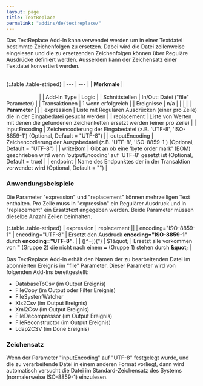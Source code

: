 ```yaml
---
layout: page
title: TextReplace
permalink: "addins/de/textreplace/"
---
```


Das TextReplace Add-In kann verwendet werden um in einer Textdatei bestimmte Zeichenfolgen zu ersetzen. Dabei wird die Datei zeilenweise eingelesen und die zu ersetzenden Zeichenfolgen können über Reguläre Ausdrücke definiert werden. Ausserdem kann der Zeichensatz einer Textdatei konvertiert werden.<br /><br />

{:.table .table-striped}
| --- | --- |
| __Merkmale__ | &nbsp;&nbsp;&nbsp;&nbsp;&nbsp;&nbsp;&nbsp;&nbsp;&nbsp;&nbsp;&nbsp;&nbsp;&nbsp;&nbsp;&nbsp;&nbsp;&nbsp;&nbsp;&nbsp;&nbsp;&nbsp;&nbsp;&nbsp;&nbsp;&nbsp;&nbsp;&nbsp;&nbsp;&nbsp;&nbsp;&nbsp;&nbsp;&nbsp;&nbsp;&nbsp;&nbsp;&nbsp;&nbsp;&nbsp;&nbsp;&nbsp;&nbsp;&nbsp;&nbsp;&nbsp;&nbsp;&nbsp;&nbsp;&nbsp;&nbsp;&nbsp;&nbsp;&nbsp;&nbsp;&nbsp;&nbsp;&nbsp;&nbsp;&nbsp;&nbsp;&nbsp;&nbsp;&nbsp;&nbsp;&nbsp;&nbsp;&nbsp;&nbsp;&nbsp;&nbsp;&nbsp;&nbsp;&nbsp;&nbsp;&nbsp;&nbsp;&nbsp;&nbsp;&nbsp;&nbsp;&nbsp;&nbsp;&nbsp;&nbsp;&nbsp;&nbsp;&nbsp;&nbsp;&nbsp;&nbsp;&nbsp;&nbsp;&nbsp;&nbsp;&nbsp;&nbsp;&nbsp;&nbsp;&nbsp;&nbsp;&nbsp;&nbsp;&nbsp;&nbsp;&nbsp;&nbsp;&nbsp;&nbsp;&nbsp;&nbsp;&nbsp;&nbsp;&nbsp;&nbsp;&nbsp;&nbsp;&nbsp;&nbsp;&nbsp;&nbsp;&nbsp;&nbsp;&nbsp;&nbsp;&nbsp;&nbsp;&nbsp;&nbsp;&nbsp;&nbsp;&nbsp;&nbsp;&nbsp;&nbsp;&nbsp;&nbsp;&nbsp;&nbsp;&nbsp;&nbsp;&nbsp;&nbsp;&nbsp;&nbsp;&nbsp;&nbsp;&nbsp;&nbsp;&nbsp; |
| Add-In Type | Logic |
| Schnittstellen | In/Out: Datei ("file" Parameter) |
| Transaktionen | 1 wenn erfolgreich |
| Ereignisse | n/a |
| | |
| __Parameter__ | |
| expression | Liste mit Regulären Ausdrücken (einer pro Zeile) die in der Eingabedatei gesucht werden |
| replacement | Liste von Werten mit denen die gefundenen Zeichenketten ersetzt werden (einer pro Zeile) |
| inputEncoding | Zeichencodierung der Eingabedatei (z.B. 'UTF-8', 'ISO-8859-1') (Optional, Default = "UTF-8") |
| outputEncoding | Zeichencodierung der Ausgabedatei (z.B. 'UTF-8', 'ISO-8859-1') (Optional, Default = "UTF-8") |
| writeBom | Gibt an ob eine 'byte order mark' (BOM) geschrieben wird wenn 'outputEncoding' auf 'UTF-8' gesetzt ist (Optional, Default = true) |
| endpoint | Name des Endpunktes der in der Transaktion verwendet wird (Optional, Default = "") |

### Anwendungsbeispiele 

Die Parameter "expression" und "replacement" können mehrzeiligen Text enthalten. Pro Zeile muss in "expression" ein Regulärer Ausdruck und in "replacement" ein Ersatztext angegeben werden. Beide Parameter müssen dieselbe Anzahl Zeilen beinhalten.

{:.table .table-striped}
| expression | replacement ||
| encoding="ISO-8859-1" | encoding="UTF-8" | Ersetzt den Ausdruck __encoding="ISO-8859-1"__ durch __encoding="UTF-8"__. |
| ([^=])(") | $1&amp;quot; | Ersetzt alle vorkommen von __"__ (Gruppe 2) die nicht nach einem __=__ (Gruppe 1) stehen durch __&amp;quot;__ |

Das TextReplace Add-In erhält den Namen der zu bearbeitenden Datei im abonnierten Ereignis im "file" Parameter. Dieser Parameter wird von folgenden Add-Ins bereitgestellt:

* DatabaseToCsv (im Output Ereignis)
* FileCopy (im Output oder Filter Ereignis)
* FileSystemWatcher 
* Xls2Csv (im Output Ereignis)
* Xml2Csv (im Output Ereignis)
* FileDecompressor (im Output Ereignis)
* FileReconstructor (im Output Ereignis)
* Ldap2CSV (im Done Ereignis)


### Zeichensatz

Wenn der Parameter "inputEncoding" auf "UTF-8" festgelegt wurde, und die zu verarbeitende Datei in einem anderen Format vorliegt, dann wird automatisch versucht die Datei im Standard-Zeichensatz des Systems (normalerweise ISO-8859-1) einzulesen.



